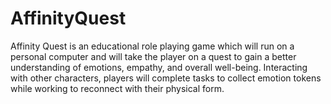 # AffinityQuest
Affinity Quest is an educational role playing game which will run on a personal computer and will take the player on a quest to gain a better understanding of emotions, empathy, and overall well-being. Interacting with other characters, players will complete tasks to collect emotion tokens while working to reconnect with their physical form.
